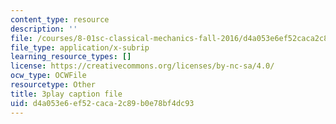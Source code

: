 ```yaml
---
content_type: resource
description: ''
file: /courses/8-01sc-classical-mechanics-fall-2016/d4a053e6ef52caca2c89b0e78bf4dc93_uhaFP0xEmzM.srt
file_type: application/x-subrip
learning_resource_types: []
license: https://creativecommons.org/licenses/by-nc-sa/4.0/
ocw_type: OCWFile
resourcetype: Other
title: 3play caption file
uid: d4a053e6-ef52-caca-2c89-b0e78bf4dc93
---
```


